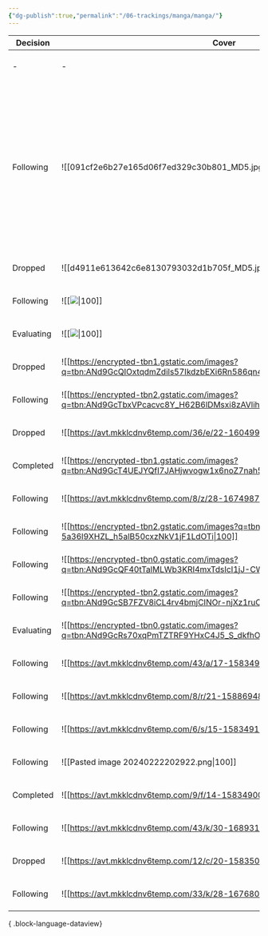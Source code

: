 ```yaml
---
{"dg-publish":true,"permalink":"/06-trackings/manga/manga/"}
---
```



| Decision   | Cover                                                                                                              | Name                                                                                                              | Story      | Drawing   | Item | Citekey | Contribution |
| ---------- | ------------------------------------------------------------------------------------------------------------------ | ----------------------------------------------------------------------------------------------------------------- | ---------- | --------- | ---- | ------- | ------------ |
| \-         | \-                                                                                                                 | [\-](\-)</br></br>[\-](\-)                                                                                        | \-         | \-        | \-   | \-      | \-           |
| Following  | ![[091cf2e6b27e165d06f7ed329c30b801_MD5.jpg\|100]]                                                                 | [在迷宫岛上经营旅馆吧！](\-)</br></br>[DUNGEON-TOU DE YADOYA WO YAROU!: SOUZOU MAHOU WO MORATTA ORE NO HOSOUDE HANJOUKI](\-) | Tedious    | Good      | \-   | \-      | \-           |
| Dropped    | ![[d4911e613642c6e8130793032d1b705f_MD5.jpg\|100]]                                                                 | [\-](\-)</br></br>[\-](\-)                                                                                        | Trash      | Excellent | \-   | \-      | \-           |
| Following  | ![[![](https://avt.mkklcdnv6temp.com/14/l/21-1589689108.jpg)\|100]]                                                | [\-](\-)</br></br>[\-](\-)                                                                                        | Intriguing | Below Ave | \-   | \-      | \-           |
| Evaluating | ![[![](https://avt.mkklcdnv6temp.com/29/n/18-1583498223.jpg)\|100]]                                                | [\-](\-)</br></br>[\-](\-)                                                                                        | Tedious    | Below Ave | \-   | \-      | \-           |
| Dropped    | ![[https://encrypted-tbn1.gstatic.com/images?q=tbn:ANd9GcQIOxtqdmZdils57IkdzbEXi6Rn586qn4jfquDkQb-EnuiOurpT\|100]] | [\-](\-)</br></br>[\-](\-)                                                                                        | Trash      | Excellent | \-   | \-      | \-           |
| Following  | ![[https://encrypted-tbn2.gstatic.com/images?q=tbn:ANd9GcTbxVPcacvc8Y_H62B6lDMsxi8zAVlihIC0A23E2xkM53QryJyd\|100]] | [\-](\-)</br></br>[\-](\-)                                                                                        | Entrancing | Excellent | \-   | \-      | \-           |
| Dropped    | ![[https://avt.mkklcdnv6temp.com/36/e/22-1604996215.jpg\|100]]                                                     | [\-](\-)</br></br>[\-](\-)                                                                                        | Trash      | Below Ave | \-   | \-      | \-           |
| Completed  | ![[https://encrypted-tbn1.gstatic.com/images?q=tbn:ANd9GcT4UEJYQfI7JAHjwvogw1x6noZ7nah5N9Ea424kZpJSN5VRbl3U\|100]] | [\-](\-)</br></br>[\-](\-)                                                                                        | Entrancing | Good      | \-   | \-      | \-           |
| Following  | ![[https://avt.mkklcdnv6temp.com/8/z/28-1674987889.jpg\|100]]                                                      | [\-](\-)</br></br>[\-](\-)                                                                                        | Intriguing | Good      | \-   | \-      | \-           |
| Following  | ![[https://encrypted-tbn2.gstatic.com/images?q=tbn:ANd9GcRdFM0NShg4Wp_8vn-5a36l9XHZL_h5alB50cxzNkV1jF1LdOTi\|100]] | [\-](\-)</br></br>[\-](\-)                                                                                        | Blant      | Good      | \-   | \-      | \-           |
| Following  | ![[https://encrypted-tbn0.gstatic.com/images?q=tbn:ANd9GcQF40tTalMLWb3KRI4mxTdsIcI1jJ-CW8nwMh3dQbPlIQ_nO_0W\|100]] | [\-](\-)</br></br>[\-](\-)                                                                                        | Intriguing | Good      | \-   | \-      | \-           |
| Following  | ![[https://encrypted-tbn2.gstatic.com/images?q=tbn:ANd9GcSB7FZV8iCL4rv4bmjCINOr-njXz1ruCRXIllVy-ZBO4jzyV3nx\|100]] | [\-](\-)</br></br>[\-](\-)                                                                                        | Blant      | Good      | \-   | \-      | \-           |
| Evaluating | ![[https://encrypted-tbn0.gstatic.com/images?q=tbn:ANd9GcRs70xqPmTZTRF9YHxC4J5_S_dkfhOZuHTFZ4A3iiDRiw&s\|100]]     | [\-](\-)</br></br>[\-](\-)                                                                                        | Tedious    | Average   | \-   | \-      | \-           |
| Following  | ![[https://avt.mkklcdnv6temp.com/43/a/17-1583496810.jpg\|100]]                                                     | [\-](\-)</br></br>[\-](\-)                                                                                        | Blant      | Average   | \-   | \-      | \-           |
| Following  | ![[https://avt.mkklcdnv6temp.com/8/r/21-1588694889.jpg\|100]]                                                      | [\-](\-)</br></br>[\-](\-)                                                                                        | Intriguing | Average   | \-   | \-      | \-           |
| Following  | ![[https://avt.mkklcdnv6temp.com/6/s/15-1583491709.jpg\|100]]                                                      | [\-](\-)</br></br>[\-](\-)                                                                                        | Intriguing | Average   | \-   | \-      | \-           |
| Following  | ![[Pasted image 20240222202922.png\|100]]                                                                          | [\-](\-)</br></br>[\-](\-)                                                                                        | Intriguing | Below Ave | \-   | \-      | \-           |
| Completed  | ![[https://avt.mkklcdnv6temp.com/9/f/14-1583490044.jpg\|100]]                                                      | [\-](\-)</br></br>[\-](\-)                                                                                        | Intriguing | Average   | \-   | \-      | \-           |
| Following  | ![[https://avt.mkklcdnv6temp.com/43/k/30-1689312255.jpg\|100]]                                                     | [\-](\-)</br></br>[\-](\-)                                                                                        | Intriguing | Excellent | \-   | \-      | \-           |
| Dropped    | ![[https://avt.mkklcdnv6temp.com/12/c/20-1583501500.jpg\|100]]                                                     | [\-](\-)</br></br>[\-](\-)                                                                                        | Tedious    | Good      | \-   | \-      | \-           |
| Following  | ![[https://avt.mkklcdnv6temp.com/33/k/28-1676800497.jpg\|100]]                                                     | [\-](\-)</br></br>[\-](\-)                                                                                        | Intriguing | Excellent | \-   | \-      | \-           |

{ .block-language-dataview}
